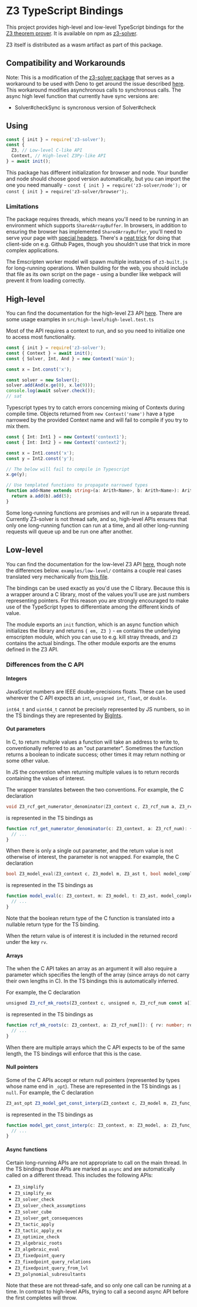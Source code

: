 
# Z3 TypeScript Bindings

This project provides high-level and low-level TypeScript bindings for the [Z3 theorem prover](https://github.com/Z3Prover/z3). It is available on npm as [z3-solver](https://www.npmjs.com/package/z3-solver).

Z3 itself is distributed as a wasm artifact as part of this package.


## Compatibility and Workarounds

Note: This is a modification of the [z3-solver package](https://www.npmjs.com/package/z3-solver) that serves as a workaround to be used with Deno to get around the issue described [here](https://github.com/denoland/deno/issues/21695). This workaround modifies asynchronous calls to synchronous calls.
The async high level function that currently have sync versions are:
- Solver#checkSync is syncronous version of Solver#check


## Using

```javascript
const { init } = require('z3-solver');
const {
  Z3, // Low-level C-like API
  Context, // High-level Z3Py-like API
} = await init();
```

This package has different initialization for browser and node. Your bundler and node should choose good version automatically, but you can import the one you need manually - `const { init } = require('z3-solver/node');` or `const { init } = require('z3-solver/browser');`.

### Limitations

The package requires threads, which means you'll need to be running in an environment which supports `SharedArrayBuffer`. In browsers, in addition to ensuring the browser has implemented `SharedArrayBuffer`, you'll need to serve your page with [special headers](https://web.dev/coop-coep/). There's a [neat trick](https://github.com/gzuidhof/coi-serviceworker) for doing that client-side on e.g. Github Pages, though you shouldn't use that trick in more complex applications.

The Emscripten worker model will spawn multiple instances of `z3-built.js` for long-running operations. When building for the web, you should include that file as its own script on the page - using a bundler like webpack will prevent it from loading correctly.

## High-level

You can find the documentation for the high-level Z3 API [here](https://z3prover.github.io/api/html/js/index.html). There are some usage examples in `src/high-level/high-level.test.ts`

Most of the API requires a context to run, and so you need to initialize one to access most functionality.

```javascript
const { init } = require('z3-solver');
const { Context } = await init();
const { Solver, Int, And } = new Context('main');

const x = Int.const('x');

const solver = new Solver();
solver.add(And(x.ge(0), x.le(9)));
console.log(await solver.check());
// sat
```

Typescript types try to catch errors concerning mixing of Contexts during compile time. Objects returned from `new Context('name')` have a type narrowed by the provided Context name and will fail to compile if you try to mix them.

```typescript
const { Int: Int1 } = new Context('context1');
const { Int: Int2 } = new Context('context2');

const x = Int1.const('x');
const y = Int2.const('y');

// The below will fail to compile in Typescript
x.ge(y);
```

```typescript
// Use templated functions to propagate narrowed types
function add<Name extends string>(a: Arith<Name>, b: Arith<Name>): Arith<Name> {
  return a.add(b).add(5);
}
```

Some long-running functions are promises and will run in a separate thread.
Currently Z3-solver is not thread safe, and so, high-level APIs ensures that only one long-running function can run at a time, and all other long-running requests will queue up and be run one after another.

## Low-level

You can find the documentation for the low-level Z3 API [here](https://z3prover.github.io/api/html/z3__api_8h.html), though note the differences below. `examples/low-level/` contains a couple real cases translated very mechanically from [this file](https://github.com/Z3Prover/z3/blob/90fd3d82fce20d45ed2eececdf65545bab769503/examples/c/test_capi.c).

The bindings can be used exactly as you'd use the C library. Because this is a wrapper around a C library, most of the values you'll use are just numbers representing pointers. For this reason you are strongly encouraged to make use of the TypeScript types to differentiate among the different kinds of value.

The module exports an `init` function, which is an async function which initializes the library and returns `{ em, Z3 }` - `em` contains the underlying emscripten module, which you can use to e.g. kill stray threads, and `Z3` contains the actual bindings. The other module exports are the enums defined in the Z3 API.

### Differences from the C API

#### Integers

JavaScript numbers are IEEE double-precisions floats. These can be used wherever the C API expects an `int`, `unsigned int`, `float`, or `double`.

`int64_t` and `uint64_t` cannot be precisely represented by JS numbers, so in the TS bindings they are represented by [BigInts](https://developer.mozilla.org/en-US/docs/Web/JavaScript/Data_structures#bigint_type).

#### Out parameters

In C, to return multiple values a function will take an address to write to, conventionally referred to as an "out parameter". Sometimes the function returns a boolean to indicate success; other times it may return nothing or some other value.

In JS the convention when returning multiple values is to return records containing the values of interest.

The wrapper translates between the two conventions. For example, the C declaration

```c
void Z3_rcf_get_numerator_denominator(Z3_context c, Z3_rcf_num a, Z3_rcf_num * n, Z3_rcf_num * d);
```

is represented in the TS bindings as

```ts
function rcf_get_numerator_denominator(c: Z3_context, a: Z3_rcf_num): { n: Z3_rcf_num; d: Z3_rcf_num } {
  // ...
}
```

When there is only a single out parameter, and the return value is not otherwise of interest, the parameter is not wrapped. For example, the C declaration

```c
bool Z3_model_eval(Z3_context c, Z3_model m, Z3_ast t, bool model_completion, Z3_ast * v);
```

is represented in the TS bindings as

```ts
function model_eval(c: Z3_context, m: Z3_model, t: Z3_ast, model_completion: boolean): Z3_ast | null {
  // ...
}
```

Note that the boolean return type of the C function is translated into a nullable return type for the TS binding.

When the return value is of interest it is included in the returned record under the key `rv`.

#### Arrays

The when the C API takes an array as an argument it will also require a parameter which specifies the length of the array (since arrays do not carry their own lengths in C). In the TS bindings this is automatically inferred.

For example, the C declaration

```js
unsigned Z3_rcf_mk_roots(Z3_context c, unsigned n, Z3_rcf_num const a[], Z3_rcf_num roots[]);
```

is represented in the TS bindings as

```ts
function rcf_mk_roots(c: Z3_context, a: Z3_rcf_num[]): { rv: number; roots: Z3_rcf_num[] } {
  // ...
}
```

When there are multiple arrays which the C API expects to be of the same length, the TS bindings will enforce that this is the case.

#### Null pointers

Some of the C APIs accept or return null pointers (represented by types whose name end in `_opt`). These are represented in the TS bindings as `| null`. For example, the C declaration

```js
Z3_ast_opt Z3_model_get_const_interp(Z3_context c, Z3_model m, Z3_func_decl a);
```

is represented in the TS bindings as

```ts
function model_get_const_interp(c: Z3_context, m: Z3_model, a: Z3_func_decl): Z3_ast | null {
  // ...
}
```

#### Async functions

Certain long-running APIs are not appropriate to call on the main thread. In the TS bindings those APIs are marked as `async` and are automatically called on a different thread. This includes the following APIs:

- `Z3_simplify`
- `Z3_simplify_ex`
- `Z3_solver_check`
- `Z3_solver_check_assumptions`
- `Z3_solver_cube`
- `Z3_solver_get_consequences`
- `Z3_tactic_apply`
- `Z3_tactic_apply_ex`
- `Z3_optimize_check`
- `Z3_algebraic_roots`
- `Z3_algebraic_eval`
- `Z3_fixedpoint_query`
- `Z3_fixedpoint_query_relations`
- `Z3_fixedpoint_query_from_lvl`
- `Z3_polynomial_subresultants`

Note that these are not thread-safe, and so only one call can be running at a time. In contrast to high-level APIs, trying to call a second async API before the first completes will throw.
